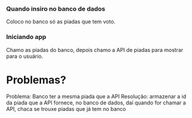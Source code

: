 ### Quando insiro no banco de dados
Coloco no banco só as piadas que tem voto.

### Iniciando app
Chamo as piadas do banco, depois chamo a API de piadas para mostrar para o usuário.

# Problemas?
Problema: Banco ter a mesma piada que a API
Resolução: armazenar a id da piada que a API fornece, no banco de dados, daí quando for chamar a API, chaca se trouxe piadas que já tem no banco